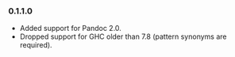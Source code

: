 ### 0.1.1.0

- Added support for Pandoc 2.0.
- Dropped support for GHC older than 7.8 (pattern synonyms are required).

